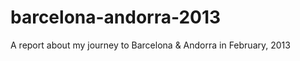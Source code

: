 barcelona-andorra-2013
======================

A report about my journey to Barcelona &amp; Andorra in February, 2013